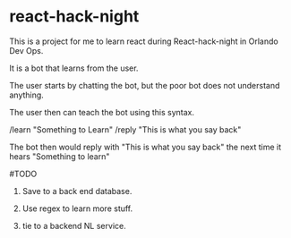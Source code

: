 # react-hack-night

This is a project for me to learn react during React-hack-night in Orlando Dev Ops.

It is a bot that learns from the user.

The user starts by chatting the bot, but the poor bot does not understand anything.

The user then can teach the bot using this syntax.

/learn "Something to Learn" /reply "This is what you say back"

The bot then would reply with "This is what you say back" the next time it hears "Something to learn"

#TODO

1. Save to a back end database.

2. Use regex to learn more stuff.

3. tie to a backend NL service. 
